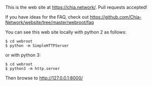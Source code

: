 This is the web site at <https://chia.network/>. Pull requests accepted!

If you have ideas for the FAQ, check out <https://github.com/Chia-Network/website/tree/master/webroot/faq>

You can see this web site locally with python 2 as follows:

```
$ cd webroot
$ python -m SimpleHTTPServer
```

or with python 3:

```
$ cd webroot
$ python3 -m http.server
```

Then browse to http://127.0.0.1:8000/
